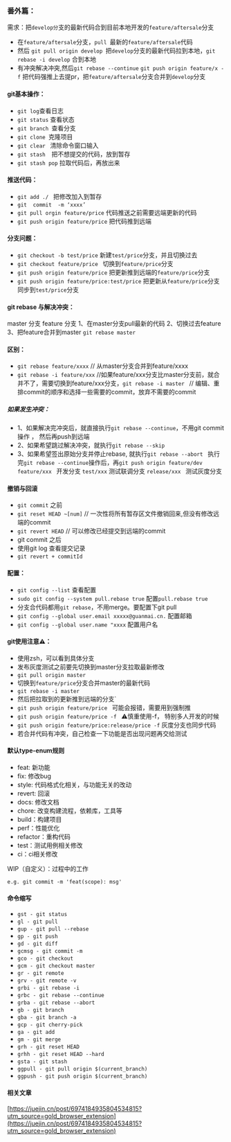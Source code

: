### 番外篇：
需求：把`develop分`支的最新代码合到目前本地开发的`feature/aftersale`分支

- 在`feature/aftersale`分支，`pull `最新的`feature/aftersale`代码
- 然后 `git pull origin develop `把`develop`分支的最新代码拉到本地，`git rebase -i develop`   合到本地
- 有冲突解决冲突,然后`git rebase --continue` `git push origin feature/x -f` 把代码强推上去提pr，把`feature/aftersale`分支合并到`develop`分支

#### git基本操作：
- `git log`查看日志
- `git status` 查看状态
- `git branch `查看分支
- `git clone `克隆项目
- `git clear ` 清除命令窗口输入
- `git stash  `把不想提交的代码，放到暂存
- `git stash pop`  拉取代码后，再放出来

#### 推送代码：

- `git add ./ ` 把修改加入到暂存
- `git  commit  -m ‘xxxx’`
- `git pull orgin feature/price` 代码推送之前需要远端更新的代码
- `git push origin feature/price`   把代码推到远端

#### 分支问题：
- `git checkout -b test/price`   新建`test/price`分支，并且切换过去
- `git checkout feature/price `    切换到`feature/price`分支
- `git push origin feature/price` 把更新推到远端的`feature/price`分支
- `git push origin feature/price:test/price`     把更新从`feature/price`分支同步到`test/price`分支

#### git rebase 与解决冲突：
master  分支
feature 分支
1、在master分支pull最新的代码
2、切换过去feature
3、把feature合并到master
`git rebase master`

#### 区别：
- `git rebase feature/xxxx` // 从master分支合并到feature/xxxx
- `git rebase -i feature/xxx`  //如果feature/xxx分支比master分支前，就合并不了，需要切换到feature/xxx分支，`git rebase -i master `  // 编辑、重排commit的顺序和选择一些需要的commit，放弃不需要的commit
##### 如果发生冲突：
- 1、如果解决完冲突后，就直接执行`git rebase --continue`，不用git commit 操作 ， 然后再push到远端
- 2、如果希望跳过解决冲突，就执行`git rebase --skip`
- 3、如果希望签出原始分支并停止rebase,  就执行`git rebase --abort `
执行完`git rebase --continue`操作后，再`git push origin feature/dev  `
`feature/xxx ` 开发分支
`test/xxx`  测试联调分支
`release/xxx ` 测试灰度分支

#### 撤销与回滚
- `git commit` 之前
- `git reset HEAD ~[num]`  // 一次性将所有暂存区文件撤销回来,但没有修改远端的commit
- `git revert HEAD`   // 可以修改已经提交到远端的commit
- git commit 之后
- 使用git log 查看提交记录
- `git revert + commitId`

#### 配置：
- `git config --list`  查看配置
- `sudo git config --system pull.rebase true` 配置`pull.rebase true`
- 分支合代码都用`git rebase`，不用merge。要配置下git pull
- `git config --global user.email xxxxx@guanmai.cn.`  配置邮箱
- `git config --global user.name "xxxx`  配置用户名

#### git使用注意⚠️：
- 使用zsh，可以看到具体分支
- 发布灰度测试之前要先切换到master分支拉取最新修改 
- `git pull origin master `
- 切换到`feature/price`分支合并master的最新代码
- `git rebase -i master ` 
- 然后把拉取到的更新推到远端的分支`
- `git push origin feature/price ` 可能会报错，需要用到强制推
- `git push origin feature/price -f ` ⚠️慎重使用-f， 特别多人开发的时候
- `git push origin feature/price:release/price -f`  灰度分支也同步代码
- 若合并代码有冲突，自己检查一下功能是否出现问题再交给测试

#### 默认type-enum规则
- feat: 新功能
- fix: 修改bug
- style: 代码格式化相关，与功能无关的改动
- revert: 回滚
- docs: 修改文档
- chore: 改变构建流程，依赖库，工具等
- build：构建项目
- perf：性能优化
- refactor：重构代码
- test：测试用例相关修改
- ci：ci相关修改

WIP（自定义）：过程中的工作

`e.g. git commit -m 'feat(scope): msg'`

#### 命令缩写
- `gst - git status`
- `gl - git pull`
- `gup - git pull --rebase`
- `gp - git push`
- `gd - git diff`
- `gcmsg - git commit -m`
- `gco - git checkout`
- `gcm - git checkout master`
- `gr - git remote`
- `grv - git remote -v`
- `grbi - git rebase -i`
- `grbc - git rebase --continue`
- `grba - git rebase --abort`
- `gb - git branch`
- `gba - git branch -a`
- `gcp - git cherry-pick`
- `ga - git add`
- `gm - git merge`
- `grh - git reset HEAD`
- `grhh - git reset HEAD --hard`
- `gsta - git stash`
- `ggpull - git pull origin $(current_branch)`
- `ggpush - git push origin $(current_branch)`

#### 相关文章
[https://juejin.cn/post/6974184935804534815?utm_source=gold_browser_extension](https://juejin.cn/post/6974184935804534815?utm_source=gold_browser_extension)